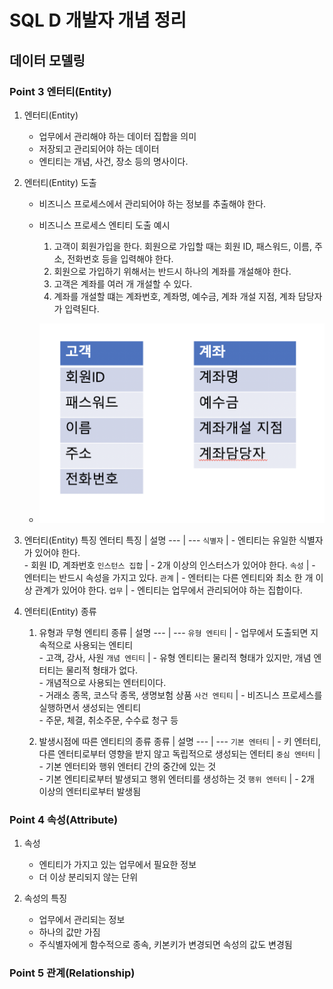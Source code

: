 # SQL D 개발자 개념 정리

## 데이터 모델링

### Point 3 엔터티(Entity)
1. 엔터티(Entity)
    * 업무에서 관리해야 하는 데이터 집합을 의미
    * 저장되고 관리되어야 하는 데이터
    * 엔티티는 개념, 사건, 장소 등의 명사이다.

2. 엔터티(Entity) 도출
    * 비즈니스 프로세스에서 관리되어야 하는 정보를 추출해야 한다.
    * 비즈니스 프로세스 엔티티 도출 예시 
        1. 고객이 회원가입을 한다. 회원으로 가입할 때는 회원 ID, 패스워드, 이름, 주소, 전화번호 등을 입력해야 한다.
        2. 회원으로 가입하기 위해서는 반드시 하나의 계좌를 개설해야 한다.
        3. 고객은 계좌를 여러 개 개설할 수 있다.
        4. 계좌를 개설할 떄는 계좌번호, 계좌명, 예수금, 계좌 개설 지점, 계좌 담당자가 입력된다.
    
    * ![entity 3-1](../image/Entitiy3-1.png)

3. 엔터티(Entity) 특징
    엔터티 특징 | 설명
    --- | ---
    `식별자` | - 엔티티는 유일한 식별자가 있어야 한다. <br> - 회원 ID, 계좌번호
    `인스턴스 집합` | - 2개 이상의 인스터스가 있어야 한다.
    `속성` | - 엔터티는 반드시 속성을 가지고 있다.
    `관계` | - 엔터티는 다른 엔티티와 최소 한 개 이상 관계가 있어야 한다.
    `업무` | - 엔티티는 업무에서 관리되어야 하는 집합이다.

4. 엔터티(Entity) 종류
    1. 유형과 무형 엔티티
        종류 | 설명
        --- | --- 
        `유형 엔티티` | - 업무에서 도출되면 지속적으로 사용되는 엔티티 <br> - 고객, 강사, 사원
        `개념 엔티티` | - 유형 엔티티는 물리적 형태가 있지만, 개념 엔터티는 물리적 형태가 없다. <br> - 개념적으로 사용되는 엔터티이다. <br> - 거래소 종목, 코스닥 종목, 생명보험 상품
        `사건 엔티티` | - 비즈니스 프로세스를 실행하면서 생성되는 엔티티 <br> - 주문, 체결, 취소주문, 수수료 청구 등
    
    2. 발생시점에 따른 엔티티의 종류
        종류 | 설명
        --- | ---
        `기본 엔터티` | - 키 엔터티, 다른 엔터티로부터 영향을 받지 않고 독립적으로 생성되는 엔터티
        `중심 엔터티` | - 기본 엔터티와 행위 엔터티 간의 중간에 있는 것 <br> - 기본 엔티티로부터 발생되고 행위 엔터티를 생성하는 것
        `행위 엔터티` | - 2개 이상의 엔터티로부터 발생됨

### Point 4 속성(Attribute)
1. 속성
    * 엔티티가 가지고 있는 업무에서 필요한 정보
    * 더 이상 분리되지 않는 단위

2. 속성의 특징
    * 업무에서 관리되는 정보
    * 하나의 값만 가짐
    * 주식별자에게 함수적으로 종속, 키본키가 변경되면 속성의 값도 변경됨

### Point 5 관계(Relationship)
